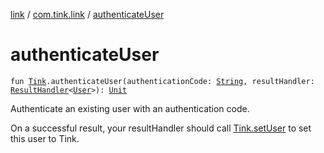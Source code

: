 [link](../index.md) / [com.tink.link](index.md) / [authenticateUser](./authenticate-user.md)

# authenticateUser

`fun `[`Tink`](../com.tink.core/-tink/index.md)`.authenticateUser(authenticationCode: `[`String`](https://kotlinlang.org/api/latest/jvm/stdlib/kotlin/-string/index.html)`, resultHandler: `[`ResultHandler`](../com.tink.service.handler/-result-handler/index.md)`<`[`User`](../com.tink.service.authentication.user/-user/index.md)`>): `[`Unit`](https://kotlinlang.org/api/latest/jvm/stdlib/kotlin/-unit/index.html)

Authenticate an existing user with an authentication code.

On a successful result, your resultHandler should call [Tink.setUser](../com.tink.core/-tink/set-user.md) to set this user to Tink.

